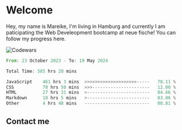 # Welcome

Hey, my name is Mareike, I'm living in Hamburg and currently I am paticipating the Web Develeopment bootcamp at neue fische!
You can follow my progress here.

![Codewars](https://github.r2v.ch/codewars?user=MareikeFla)

<!--START_SECTION:waka-->

```rust
From: 23 October 2023 - To: 19 May 2024

Total Time: 585 hrs 28 mins

JavaScript    461 hrs 3 mins  >>>>>>>>>>>>>>>>>>>>-----   78.11 %
CSS           70 hrs 50 mins  >>>----------------------   12.00 %
HTML          27 hrs 31 mins  >------------------------   04.66 %
Markdown      18 hrs 5 mins   >------------------------   03.06 %
Other         4 hrs 48 mins   -------------------------   00.81 %
```

<!--END_SECTION:waka-->

## Contact me



